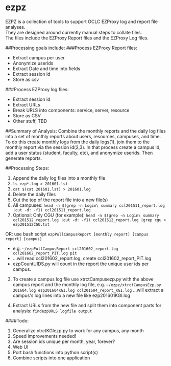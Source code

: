 # ezpz
EZPZ is a collection of tools to support OCLC EZProxy log and report file analyses.  
They are designed around currently manual steps to collate files.   
The files include the EZProxy Report files and the EZProxy Log files.

##Processing goals include:
###Process EZProxy Report files:
* Extract campus per user		
* Anonymize userids
* Extract Date and time into fields
* Extract session id
* Store as csv

###Process EZProxy log files:
* Extract session id
* Extract URLs
* Break URLS into components: service, server, resource
* Store as CSV
* Other stuff, TBD

##Summary of Analysis:
Combine the monthly reports and the daily log files into a set of monthly reports about users, resources, campuses, and time.  
To do this create monthly logs from the daily logs(1), join them to the monthly report via the session id(2,3). 
In that process create a campus id, add a user status (student, faculty, etc), and anonymize userids.  Then generate reports.

##Processing Steps:
1. Append the daily log files into a monthly file
  1. `ls ezp*.log > 201601.lst`
  2. `cat $(cat 201601.lst) > 201601.log`
  3. Delete the daily files
2. Cut the top of the report file into a new file(s)
  1. All campuses: `head -n $(grep -n Login\ summary ccl201511_report.log |cut -d: -f1) ccl201511_report.log`
  2. Optional: Only CGU (for example): `head -n $(grep -n Login\ summary ccl201512_report.log |cut -d: -f1) ccl201512_report.log |grep cgu > ezp201512CGU.txt`

  OR: use bash script `ezpPullCampusReport [monthly report] [campus report] [campus]`
  * e.g.  `~/ezpPullCampusReport ccl201602_report.log ccl201602_report_PIT.log pit`
  * ...will read ccl201602_report.log, create ccl201602_report_PIT.log
  * ezpCountUIDS.py will count in the report the unique user ids per campus.

3. To create a campus log file use xtrctCampusezp.py with the above campus report and the monthly log file, e.g.  `~/ezpz/xtrctCampusEzp.py 201604.log ezp201604KGI.log ccl201604_report_KGI.log` ...will extract a campus's log lines into a new file like ezp201601KGI.log  

4. Extract URLs from the new file and split them into component parts for analysis: `findezpURLS logfile output`

####Todo: 
  1. Generalize xtrctKGIezp.py to work for any campus, any month
  2. Speed improvements needed!
  3. Are session ids unique per month, year, forever?
  4. Web UI
  5. Port bash functions into python script(s)
  6. Combine scripts into one application
